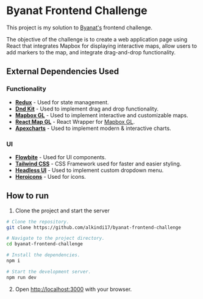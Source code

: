 # Byanat Frontend Challenge

This project is my solution to [Byanat's](https://www.byanat.om) frontend challenge.

The objective of the challenge is to create a web application page using React that integrates Mapbox for displaying interactive maps, allow users to add markers to the map, and integrate drag-and-drop functionality.

## External Dependencies Used

### Functionality

- **[Redux](https://redux.js.org)** - Used for state management.
- **[Dnd Kit](https://dndkit.com)** - Used to implement drag and drop functionality.
- **[Mapbox GL](https://www.mapbox.com)** - Used to implement interactive and customizable maps.
- **[React Map GL](https://visgl.github.io/react-map-gl/)** - React Wrapper for [Mapbox GL](https://www.mapbox.com).
- **[Apexcharts](https://apexcharts.com)** - Used to implement modern & interactive charts.

### UI

- **[Flowbite](https://flowbite.com)** - Used for UI components.
- **[Tailwind CSS](https://tailwindcss.com)** - CSS Framework used for faster and easier styling.
- **[Headless UI](https://headlessui.com)** - Used to implement custom dropdown menu.
- **[Heroicons](https://heroicons.com)** - Used for icons.

## How to run

1. Clone the project and start the server

```bash
# Clone the repository.
git clone https://github.com/alkindi17/byanat-frontend-challenge

# Navigate to the project directory.
cd byanat-frontend-challenge

# Install the dependencies.
npm i

# Start the development server.
npm run dev
```

2. Open [http://localhost:3000](http://localhost:3000) with your browser.

